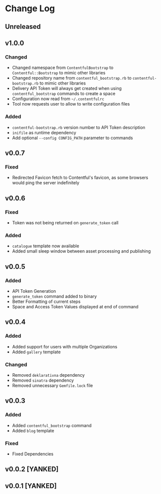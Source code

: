 # Change Log
## Unreleased

## v1.0.0
### Changed
* Changed namespace from `ContentfulBootstrap` to `Contentful::Bootstrap` to mimic other libraries
* Changed repository name from `contentful_bootstrap.rb` to `contentful-bootstrap.rb` to mimic other libraries
* Delivery API Token will always get created when using `contentful_bootstrap` commands to create a space
* Configuration now read from `~/.contentfulrc`
* Tool now requests user to allow to write configuration files

### Added
* `contentful-bootstrap.rb` version number to API Token description
* `inifile` as runtime dependency
* Add optional `--config CONFIG_PATH` parameter to commands

## v0.0.7
### Fixed
* Redirected Favicon fetch to Contentful's favicon, as some browsers would ping the server indefinitely

## v0.0.6
### Fixed
* Token was not being returned on `generate_token` call

### Added
* `catalogue` template now available
* Added small sleep window between asset processing and publishing


## v0.0.5
### Added
* API Token Generation
* `generate_token` command added to binary
* Better Formatting of current steps
* Space and Access Token Values displayed at end of command

## v0.0.4
### Added
* Added support for users with multiple Organizations
* Added `gallery` template

### Changed
* Removed `deklarativna` dependency
* Removed `sinatra` dependency
* Removed unnecessary `Gemfile.lock` file

## v0.0.3
### Added
* Added `contentful_bootstrap` command
* Added `blog` template

### Fixed
* Fixed Dependencies

## v0.0.2 [YANKED]

## v0.0.1 [YANKED]

